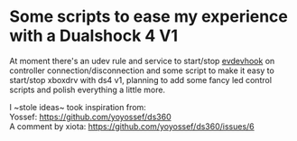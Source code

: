 # Some scripts to ease my experience with a Dualshock 4 V1

At moment there's an udev rule and service to start/stop [evdevhook](https://github.com/v1993/evdevhook) on controller connection/disconnection and some script to make it easy to start/stop xboxdrv with ds4 v1, planning to add some fancy led control scripts and polish everything a little more.

I ~stole ideas~ took inspiration from:                                                                                                                                                                       
Yossef: https://github.com/yoyossef/ds360                                                                                                                         
A comment by xiota: https://github.com/yoyossef/ds360/issues/6
